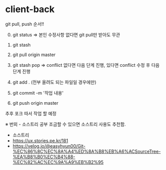 # client-back
git pull, push 순서!!

0. git status => 본인 수정사항 없다면 git pull만 받아도 무관 

1. git stash

2. git pull origin master

3. git stash pop => conflict 없다면 다음 단계 진행, 있다면 conflict 수정 후 다음 단계 진행

4. git add . (전부 올려도 되는 파일일 경우에만)

5. git commit -m '작업 내용'

6. git push origin master


추후 포크 따서 작업 할 예정

※ 번외 - 소스트리 공부 조금할 수 있으면 소스트리 사용도 추천함.
- 소스트리
- https://ux.stories.pe.kr/181
- https://velog.io/@easyhyun00/Git-%EC%86%8C%EC%8A%A4%ED%8A%B8%EB%A6%ACSourceTree-%EA%B8%B0%EC%B4%88-%EC%82%AC%EC%9A%A9%EB%B2%95

